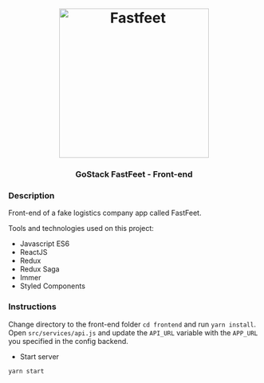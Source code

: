 <h1 align="center">
  <img alt="Fastfeet" title="Fastfeet" src="https://github.com/Rocketseat/bootcamp-gostack-desafio-02/raw/master/.github/logo.png" width="300px" />
</h1>

<h3 align="center">
  GoStack FastFeet - Front-end
</h3>

### Description ###
Front-end of a fake logistics company app called FastFeet.

Tools and technologies used on this project:

- Javascript ES6
- ReactJS
- Redux
- Redux Saga
- Immer
- Styled Components

### Instructions ###
Change directory to the front-end folder `cd frontend` and run `yarn install`.
Open `src/services/api.js` and update the `API_URL` variable with the `APP_URL` you specified in the config backend.

- Start server
```
yarn start
```
